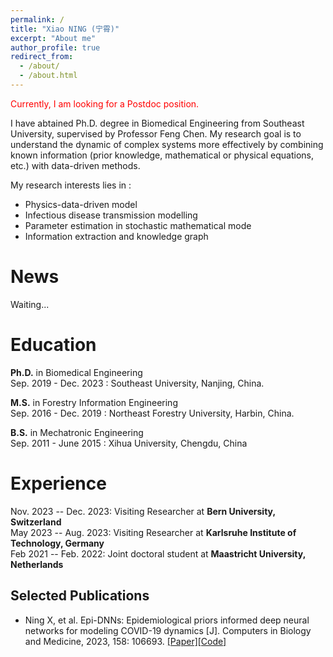 ```yaml
---
permalink: /
title: "Xiao NING (宁霄)"
excerpt: "About me"
author_profile: true
redirect_from: 
  - /about/
  - /about.html
---
```


<span style="color:red;">Currently, I am looking for a Postdoc position. </span>

I have abtained Ph.D. degree in Biomedical Engineering from Southeast University, supervised by Professor Feng Chen.
My research goal is to understand the dynamic of complex systems more effectively by combining known information (prior knowledge, mathematical or physical equations, etc.) with data-driven methods.
<!-- Prior to that, I received my Ph.D. Degree from University of Munich in 2022, advised by xxx. -->
<!-- I am interested in Physics-guide deep learning, dynamic model, and Bayesian inference. -->
My research interests lies in :
* Physics-data-driven model
* Infectious disease transmission modelling
* Parameter estimation in stochastic mathematical mode
* Information extraction and knowledge graph

News
======
Waiting...

Education
======
**Ph.D.** in Biomedical Engineering  
  Sep. 2019 - Dec. 2023 : Southeast University, Nanjing, China.

**M.S.** in Forestry Information Engineering  
  Sep. 2016 - Dec. 2019 : Northeast Forestry University, Harbin, China.

**B.S.** in Mechatronic Engineering  
  Sep. 2011 - June 2015 : Xihua University, Chengdu, China

Experience
======
Nov. 2023 -- Dec. 2023: Visiting Researcher at **Bern University, Switzerland**    
May 2023 -- Aug. 2023: Visiting Researcher at **Karlsruhe Institute of Technology, Germany**   
Feb 2021 -- Feb. 2022: Joint doctoral student at **Maastricht University, Netherlands**   


Selected Publications
------
* Ning X, et al. Epi-DNNs: Epidemiological priors informed deep neural networks for modeling COVID-19 dynamics [J]. Computers in Biology and Medicine, 2023, 158: 106693. [[Paper]](https://www.sciencedirect.com/science/article/pii/S0010482523001580)[[Code]]()


<!-- Ongoing Projcet
------
* Bayesian physics-informed neural networks for infectious disease transmission modelling.
* Biomeidcal information extraction from unstructed text. -->

<!-- For more info
------
If you are interested in my research, please feel free to contact me directly. -->
